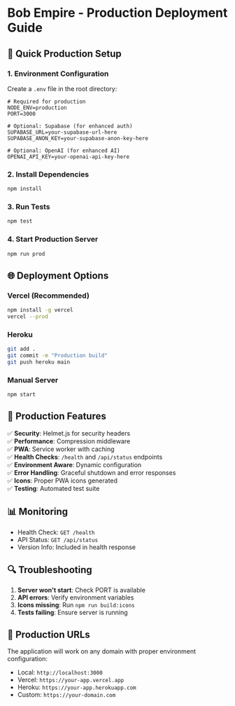 # Bob Empire - Production Deployment Guide

## 🚀 Quick Production Setup

### 1. Environment Configuration
Create a `.env` file in the root directory:

```env
# Required for production
NODE_ENV=production
PORT=3000

# Optional: Supabase (for enhanced auth)
SUPABASE_URL=your-supabase-url-here
SUPABASE_ANON_KEY=your-supabase-anon-key-here

# Optional: OpenAI (for enhanced AI)
OPENAI_API_KEY=your-openai-api-key-here
```

### 2. Install Dependencies
```bash
npm install
```

### 3. Run Tests
```bash
npm test
```

### 4. Start Production Server
```bash
npm run prod
```

## 🌐 Deployment Options

### Vercel (Recommended)
```bash
npm install -g vercel
vercel --prod
```

### Heroku
```bash
git add .
git commit -m "Production build"
git push heroku main
```

### Manual Server
```bash
npm start
```

## 🔧 Production Features

✅ **Security**: Helmet.js for security headers  
✅ **Performance**: Compression middleware  
✅ **PWA**: Service worker with caching  
✅ **Health Checks**: `/health` and `/api/status` endpoints  
✅ **Environment Aware**: Dynamic configuration  
✅ **Error Handling**: Graceful shutdown and error responses  
✅ **Icons**: Proper PWA icons generated  
✅ **Testing**: Automated test suite  

## 📊 Monitoring

- Health Check: `GET /health`
- API Status: `GET /api/status`
- Version Info: Included in health response

## 🔍 Troubleshooting

1. **Server won't start**: Check PORT is available
2. **API errors**: Verify environment variables
3. **Icons missing**: Run `npm run build:icons`
4. **Tests failing**: Ensure server is running

## 🌟 Production URLs

The application will work on any domain with proper environment configuration:
- Local: `http://localhost:3000`
- Vercel: `https://your-app.vercel.app`
- Heroku: `https://your-app.herokuapp.com`
- Custom: `https://your-domain.com`